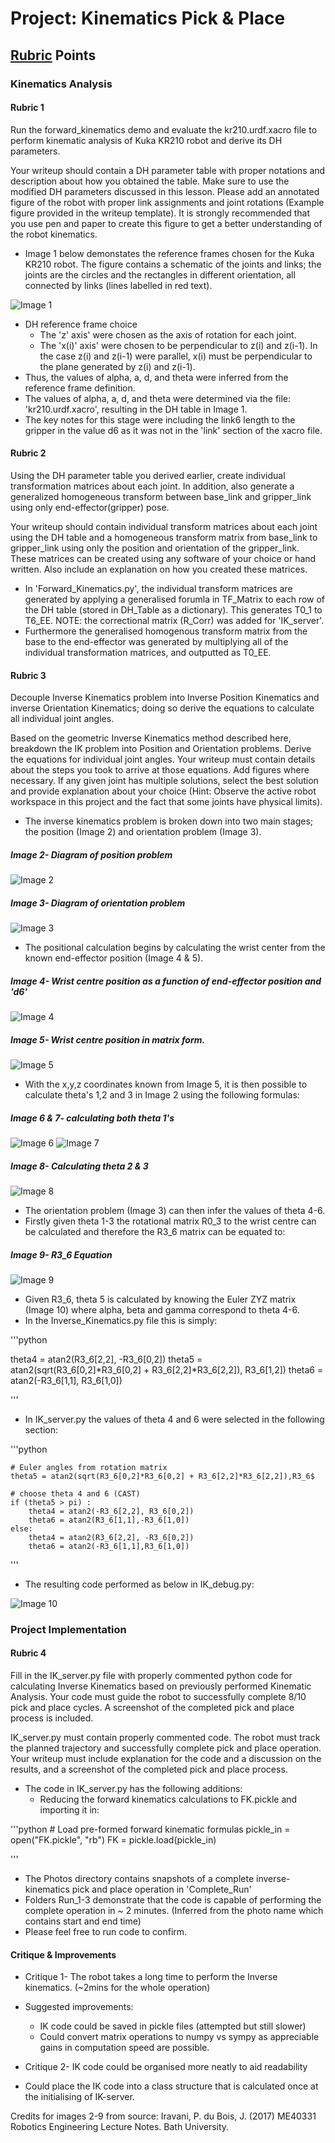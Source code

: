 # Project: Kinematics Pick & Place

## [Rubric](https://review.udacity.com/#!/rubrics/972/view) Points

### Kinematics Analysis

#### Rubric 1
   Run the forward_kinematics demo and evaluate the kr210.urdf.xacro file to 
   perform kinematic analysis of Kuka KR210 robot and derive its DH parameters.

   Your writeup should contain a DH parameter table with proper notations and 
   description about how you obtained the table. Make sure to use the modified 
   DH parameters discussed in this lesson. Please add an annotated figure of 
   the robot with proper link assignments and joint rotations (Example figure 
   provided in the writeup template). It is strongly recommended that you 
   use pen and paper to create this figure to get a better understanding of 
   the robot kinematics.

   - Image 1 below demonstates the reference frames chosen for the Kuka KR210
     robot. The figure contains a schematic of the joints and links; the joints
     are the circles and the rectangles in different orientation, all connected
     by links (lines labelled in red text).

![Image 1](./Photos/DH-Convention-Table&Diagram.jpg)

   - DH reference frame choice
      - The 'z' axis' were chosen as the axis of rotation for each joint.
      - The 'x(i)' axis' were chosen to be perpendicular to z(i) and z(i-1).
        In the case z(i) and z(i-1) were parallel, x(i) must be perpendicular
        to the plane generated by z(i) and z(i-1). 
   - Thus, the values of alpha, a, d, and theta were inferred from the reference
     frame definition.
   - The values of alpha, a, d, and theta were determined via the file:
     'kr210.urdf.xacro', resulting in the DH table in Image 1.
   - The key notes for this stage were including the link6 length to the gripper
     in the value d6 as it was not in the 'link' section of the xacro file.



#### Rubric 2
   Using the DH parameter table you derived earlier, create individual 
   transformation matrices about each joint. In addition, also generate a 
   generalized homogeneous transform between base_link and gripper_link using 
   only end-effector(gripper) pose.

   Your writeup should contain individual transform matrices about each joint 
   using the DH table and a homogeneous transform matrix from base_link to 
   gripper_link using only the position and orientation of the gripper_link. 
   These matrices can be created using any software of your choice or hand 
   written. Also include an explanation on how you created these matrices.

   - In 'Forward_Kinematics.py', the individual transform matrices are generated
     by applying a generalised forumla in TF_Matrix to each row of the DH table
     (stored in DH_Table as a dictionary). This generates T0_1 to T6_EE. NOTE:
     the correctional matrix (R_Corr) was added for 'IK_server'. 
   - Furthermore the generalised homogenous transform matrix from the base to
     the end-effector was generated by multiplying all of the individual 
     transformation matrices, and outputted as T0_EE.


#### Rubric 3
   Decouple Inverse Kinematics problem into Inverse Position Kinematics and 
   inverse Orientation Kinematics; doing so derive the equations to calculate 
   all individual joint angles.

   Based on the geometric Inverse Kinematics method described here, breakdown 
   the IK problem into Position and Orientation problems. Derive the equations 
   for individual joint angles. 
   Your writeup must contain details about the steps you took to arrive at 
   those equations. Add figures where necessary. 
   If any given joint has multiple solutions, select the best solution and 
   provide explanation about your choice (Hint: Observe the active robot 
   workspace in this project and the fact that some joints have physical 
   limits).

   - The inverse kinematics problem is broken down into two main stages; the
     position (Image 2) and orientation problem (Image 3).

##### Image 2- Diagram of position problem
![Image 2](./Photos/Inverse-Kinematics-theta1-3.jpg)

##### Image 3- Diagram of orientation problem
![Image 3](./Photos/Inverse-Kinematics-theta4-6.jpg)
 
   - The positional calculation begins by calculating the wrist center from the
     known end-effector position (Image 4 & 5).  

##### Image 4- Wrist centre position as a function of end-effector position and 'd6'
![Image 4](./Photos/WC-Eq.jpg)

##### Image 5- Wrist centre position in matrix form.
![Image 5](./Photos/WC-M.jpg)


   - With the x,y,z coordinates known from Image 5, it is then possible to
     calculate theta's 1,2 and 3 in Image 2 using the following formulas:

##### Image 6 & 7- calculating both theta 1's
![Image 6](./Photos/Theta1-calc.jpg)
![Image 7](./Photos/Theta1-calcl2.jpg)

##### Image 8- Calculating theta 2 & 3
![Image 8](./Photos/Theta2-3-calc.jpg)

   - The orientation problem (Image 3) can then infer the values of theta 4-6.
   - Firstly given theta 1-3 the rotational matrix R0_3 to the wrist centre can
     be calculated and therefore the R3_6 matrix can be equated to:

##### Image 9- R3_6 Equation
![Image 9](./Photos/R3_6.jpg)

   - Given R3_6, theta 5 is calculated by knowing the Euler ZYZ matrix 
     (Image 10) where alpha, beta and gamma correspond to theta 4-6. 
   - In the Inverse_Kinematics.py file this is simply:

'''python

theta4 = atan2(R3_6[2,2], -R3_6[0,2])
theta5 = atan2(sqrt(R3_6[0,2]*R3_6[0,2] + R3_6[2,2]*R3_6[2,2]), R3_6[1,2])
theta6 = atan2(-R3_6[1,1], R3_6[1,0])

'''

   - In IK_server.py the values of theta 4 and 6 were selected in the
     following section:

'''python

    # Euler angles from rotation matrix
    theta5 = atan2(sqrt(R3_6[0,2]*R3_6[0,2] + R3_6[2,2]*R3_6[2,2]),R3_6$

    # choose theta 4 and 6 (CAST)
    if (theta5 > pi) :
        theta4 = atan2(-R3_6[2,2], R3_6[0,2])
        theta6 = atan2(R3_6[1,1],-R3_6[1,0])
    else:
        theta4 = atan2(R3_6[2,2], -R3_6[0,2])
        theta6 = atan2(-R3_6[1,1],R3_6[1,0])

''' 

   - The resulting code performed as below in IK_debug.py:

![Image 10](./Photos/Kinematics-IK-Debug.png)

### Project Implementation

#### Rubric 4
   Fill in the IK_server.py file with properly commented python code for 
   calculating Inverse Kinematics based on previously performed Kinematic 
   Analysis. Your code must guide the robot to successfully complete 8/10 
   pick and place cycles. A screenshot of the completed pick and place process 
   is included.

   IK_server.py must contain properly commented code. The robot must track the 
   planned trajectory and successfully complete pick and place operation. 
   Your writeup must include explanation for the code and a discussion on the 
   results, and a screenshot of the completed pick and place process.

   - The code in IK_server.py has the following additions:
      - Reducing the forward kinematics calculations to FK.pickle and importing
        it in: 

'''python
    # Load pre-formed forward kinematic formulas
    pickle_in = open("FK.pickle", "rb")
    FK = pickle.load(pickle_in)

'''

   - The Photos directory contains snapshots of a complete inverse-kinematics
     pick and place operation in 'Complete_Run'
   - Folders Run_1-3 demonstrate that the code is capable of performing the 
     complete operation in ~ 2 minutes. (Inferred from the photo name which 
     contains start and end time)
   - Please feel free to run code to confirm. 

#### Critique & Improvements

   - Critique 1- The robot takes a long time to perform the Inverse kinematics.
     (~2mins for the whole operation)
   - Suggested improvements:
      - IK code could be saved in pickle files (attempted but still slower)
      - Could convert matrix operations to numpy vs sympy as appreciable gains
        in computation speed are possible.

   - Critique 2- IK code could be organised more neatly to aid readability
   - Could place the IK code into a class structure that is calculated once
     at the initialising of IK-server.
    
Credits for images 2-9 from source:
Iravani, P. du Bois, J. (2017) ME40331 Robotics Engineering Lecture Notes.
Bath University.
